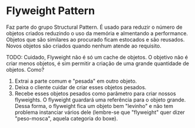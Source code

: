 # Flyweight Pattern

Faz parte do grupo Structural Pattern. É usado para reduzir o número de objetos criados reduzindo o uso da memória e almentando a performance. Objetos que são similares ao procurado ficam estocados e são reusados. Novos objetos são criados quando nenhum atende ao requisito.

TODO: Cuidado, Flyweight não é só um cache de objetos. O objetivo não é criar menos objetos, é sim permitir a criação de
uma grande quantidade de objetos. Como?
1. Extrai a parte comum e "pesada" em outro objeto.
2. Deixa o cliente cuidar de criar esses objetos pesados.
3. Recebe esses objetos pesados como parâmetro para criar nossos flyweights. O flyweight guardará uma referência para o
objeto grande. Dessa forma, o flyweight fica um objeto bem "levinho" e não tem problema instanciar vários dele (lembre-se
que "flyweight" quer dizer "peso-mosca", aquela categoria do boxe).
